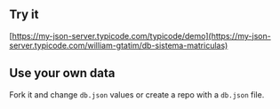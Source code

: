 ## Try it

[https://my-json-server.typicode.com/typicode/demo](https://my-json-server.typicode.com/william-gtatim/db-sistema-matriculas)

## Use your own data

Fork it and change `db.json` values or create a repo with a `db.json` file.

